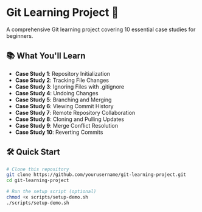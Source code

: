 # Git Learning Project 🚀

A comprehensive Git learning project covering 10 essential case studies for beginners.

## 📚 What You'll Learn

- **Case Study 1**: Repository Initialization
- **Case Study 2**: Tracking File Changes  
- **Case Study 3**: Ignoring Files with .gitignore
- **Case Study 4**: Undoing Changes
- **Case Study 5**: Branching and Merging
- **Case Study 6**: Viewing Commit History
- **Case Study 7**: Remote Repository Collaboration
- **Case Study 8**: Cloning and Pulling Updates
- **Case Study 9**: Merge Conflict Resolution
- **Case Study 10**: Reverting Commits

## 🛠️ Quick Start

```bash
# Clone this repository
git clone https://github.com/yourusername/git-learning-project.git
cd git-learning-project

# Run the setup script (optional)
chmod +x scripts/setup-demo.sh
./scripts/setup-demo.sh
